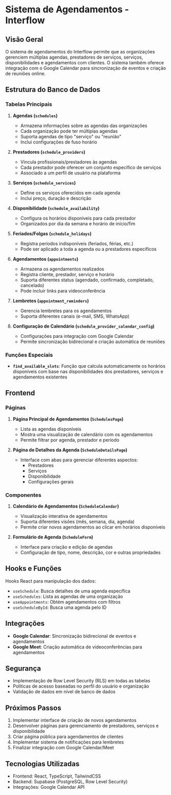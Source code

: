 # Sistema de Agendamentos - Interflow

## Visão Geral

O sistema de agendamentos do Interflow permite que as organizações gerenciem múltiplas agendas, prestadores de serviços, serviços, disponibilidades e agendamentos com clientes. O sistema também oferece integração com o Google Calendar para sincronização de eventos e criação de reuniões online.

## Estrutura do Banco de Dados

### Tabelas Principais

1. **Agendas (`schedules`)**
   - Armazena informações sobre as agendas das organizações
   - Cada organização pode ter múltiplas agendas
   - Suporta agendas de tipo "serviço" ou "reunião"
   - Inclui configurações de fuso horário

2. **Prestadores (`schedule_providers`)**
   - Vincula profissionais/prestadores às agendas
   - Cada prestador pode oferecer um conjunto específico de serviços
   - Associado a um perfil de usuário na plataforma

3. **Serviços (`schedule_services`)**
   - Define os serviços oferecidos em cada agenda
   - Inclui preço, duração e descrição

4. **Disponibilidade (`schedule_availability`)**
   - Configura os horários disponíveis para cada prestador
   - Organizados por dia da semana e horário de início/fim

5. **Feriados/Folgas (`schedule_holidays`)**
   - Registra períodos indisponíveis (feriados, férias, etc.)
   - Pode ser aplicado a toda a agenda ou a prestadores específicos

6. **Agendamentos (`appointments`)**
   - Armazena os agendamentos realizados
   - Registra cliente, prestador, serviço e horário
   - Suporta diferentes status (agendado, confirmado, completado, cancelado)
   - Pode incluir links para videoconferência

7. **Lembretes (`appointment_reminders`)**
   - Gerencia lembretes para os agendamentos
   - Suporta diferentes canais (e-mail, SMS, WhatsApp)

8. **Configuração de Calendário (`schedule_provider_calendar_config`)**
   - Configurações para integração com Google Calendar
   - Permite sincronização bidirecional e criação automática de reuniões

### Funções Especiais

- **`find_available_slots`**: Função que calcula automaticamente os horários disponíveis com base nas disponibilidades dos prestadores, serviços e agendamentos existentes

## Frontend

### Páginas

1. **Página Principal de Agendamentos (`SchedulesPage`)**
   - Lista as agendas disponíveis
   - Mostra uma visualização de calendário com os agendamentos
   - Permite filtrar por agenda, prestador e período

2. **Página de Detalhes da Agenda (`ScheduleDetailsPage`)**
   - Interface com abas para gerenciar diferentes aspectos:
     - Prestadores
     - Serviços
     - Disponibilidade
     - Configurações gerais

### Componentes

1. **Calendário de Agendamentos (`ScheduleCalendar`)**
   - Visualização interativa de agendamentos
   - Suporta diferentes visões (mês, semana, dia, agenda)
   - Permite criar novos agendamentos ao clicar em horários disponíveis

2. **Formulário de Agenda (`ScheduleForm`)**
   - Interface para criação e edição de agendas
   - Configuração de tipo, nome, descrição, cor e outras propriedades

## Hooks e Funções

Hooks React para manipulação dos dados:
- `useSchedule`: Busca detalhes de uma agenda específica
- `useSchedules`: Lista as agendas de uma organização
- `useAppointments`: Obtém agendamentos com filtros
- `useScheduleById`: Busca uma agenda pelo ID

## Integrações

- **Google Calendar**: Sincronização bidirecional de eventos e agendamentos
- **Google Meet**: Criação automática de videoconferências para agendamentos

## Segurança

- Implementação de Row Level Security (RLS) em todas as tabelas
- Políticas de acesso baseadas no perfil do usuário e organização
- Validação de dados em nível de banco de dados

## Próximos Passos

1. Implementar interface de criação de novos agendamentos
2. Desenvolver páginas para gerenciamento de prestadores, serviços e disponibilidade
3. Criar página pública para agendamentos de clientes
4. Implementar sistema de notificações para lembretes
5. Finalizar integração com Google Calendar/Meet

## Tecnologias Utilizadas

- Frontend: React, TypeScript, TailwindCSS
- Backend: Supabase (PostgreSQL, Row Level Security)
- Integrações: Google Calendar API 